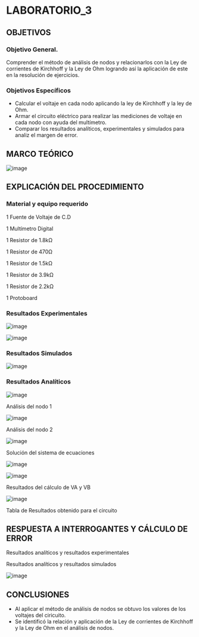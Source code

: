 # LABORATORIO_3

## OBJETIVOS

### Objetivo General.

Comprender el método de análisis  de nodos y relacionarlos con la Ley de corrientes de Kirchhoff y la Ley de Ohm  logrando así la aplicación de este en la resolución de ejercicios.

### Objetivos Específicos

- Calcular el voltaje en cada nodo aplicando la ley de Kirchhoff y la ley de Ohm.
- Armar el circuito eléctrico para realizar las mediciones de voltaje en cada nodo con ayuda del multímetro.
- Comparar los resultados analíticos, experimentales y simulados para analiz el margen de error.

##  MARCO TEÓRICO

![image](https://user-images.githubusercontent.com/105606339/172494924-b2cbe5ad-7313-4836-9c3b-0ba5444b24ea.png)

## EXPLICACIÓN DEL PROCEDIMIENTO

### Material y equipo requerido

1 Fuente de Voltaje de C.D

1 Multímetro Digital

1 Resistor de 1.8kΩ

1 Resistor de 470Ω

1 Resistor de 1.5kΩ

1 Resistor de 3.9kΩ

1 Resistor de 2.2kΩ

1 Protoboard


### Resultados Experimentales

![image](https://user-images.githubusercontent.com/105606339/172505769-4e601cf8-0134-46a2-b3ba-c8f206c87733.png)

![image](https://user-images.githubusercontent.com/105606339/172505832-87c1cb5d-88de-4900-9bfd-d7b740f0ebb8.png)

### Resultados Simulados

![image](https://user-images.githubusercontent.com/105606339/172495828-587fc7e0-aedc-4395-9f90-8b3e595af4d8.png)

### Resultados Analíticos

![image](https://user-images.githubusercontent.com/105606339/172499276-9f433732-f6bf-4240-83f7-b155df23dbba.png)

Análisis del nodo 1

![image](https://user-images.githubusercontent.com/105606339/172499631-bf1f7b5f-8124-47d8-bf5c-28cbaefc22d0.png)


Análisis del nodo 2

![image](https://user-images.githubusercontent.com/105606339/172499665-2c146d57-cdfc-4417-8574-c3814d5c6436.png)

Solución del sistema de ecuaciones

![image](https://user-images.githubusercontent.com/105606339/172499975-715e8cbf-675a-4d6c-a86d-5004c07efadd.png)

![image](https://user-images.githubusercontent.com/105606339/172500275-1a0e59bd-a993-41ae-8ca7-de9a47ee7f5f.png)

Resultados del cálculo de VA y VB

![image](https://user-images.githubusercontent.com/105606339/172500320-4cc48ca9-6da2-4bbe-8b8c-eb6a87f3bf96.png)

Tabla de Resultados obtenido para el circuito


## RESPUESTA A INTERROGANTES Y CÁLCULO DE ERROR

Resultados analíticos y resultados experimentales



Resultados analíticos y resultados simulados 

![image](https://user-images.githubusercontent.com/105606339/172501947-ae445692-bb76-470c-98cf-36aaf49a19f2.png)

## CONCLUSIONES

- Al aplicar el método de análisis de nodos se obtuvo los valores de los voltajes del ciricuito.
- Se identificó la relación y aplicación de la Ley de corrientes de Kirchhoff y la Ley de Ohm en el análisis de nodos.













